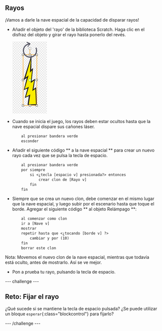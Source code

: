 ## Rayos

¡Vamos a darle la nave espacial de la capacidad de disparar rayos!

+ Añadir el objeto del 'rayo' de la biblioteca Scratch. Haga clic en el disfraz del objeto y girar el rayo hasta ponerlo del revés.

	![screenshot](images/invaders-lightning.png)

+ Cuando se inicia el juego, los rayos deben estar ocultos hasta que la nave espacial dispare sus cañones láser.

	```blocks
		al presionar bandera verde
		esconder
	```

+ Añadir el siguiente código ** a la nave espacial ** para crear un nuevo rayo cada vez que se pulsa la tecla de espacio.


	```blocks
		al presionar bandera verde
		por siempre
			si <¿tecla [espacio v] presionada?> entonces
				crear clon de [Rayo v]
			fin
		fin
	```

+ Siempre que se crea un nuevo clon, debe comenzar en el mismo lugar que la nave espacial, y luego subir por el escenario hasta que toque el borde. Agregar el siguiente código ** al objeto Relámpago **:

	```blocks
		al comenzar como clon
		ir a [Nave v]
		mostrar
		repetir hasta que <¿tocando [borde v] ?>
			cambiar y por (10)
		fin
		borrar este clon
	```

Nota: Movemos el nuevo clon de la nave espacial, mientras que todavía está oculto, antes de mostrarlo. Así se ve mejor.

+ Pon a prueba tu rayo, pulsando la tecla de espacio.

--- challenge ---

## Reto: Fijar el rayo 
¿Qué sucede si se mantiene la tecla de espacio pulsada? ¿Se puede utilizar un bloque `esperar`{:class="blockcontrol"} para fijarlo?

--- /challenge ---